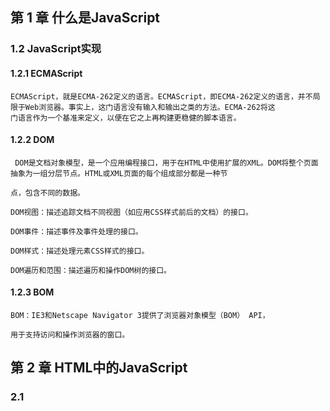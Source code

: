 

## 第 **1** 章 什么是**JavaScript**

### **1.2 JavaScript**实现

#### **1.2.1 ECMAScript**

```
ECMAScript，就是ECMA-262定义的语言。ECMAScript，即ECMA-262定义的语言，并不局限于Web浏览器。事实上，这门语言没有输入和输出之类的方法。ECMA-262将这
门语言作为一个基准来定义，以便在它之上再构建更稳健的脚本语言。
```

#### **1.2.2 DOM**

```
 DOM是文档对象模型，是一个应用编程接口，用于在HTML中使用扩展的XML。DOM将整个页面抽象为一组分层节点。HTML或XML页面的每个组成部分都是一种节

点，包含不同的数据。

DOM视图：描述追踪文档不同视图（如应用CSS样式前后的文档）的接口。

DOM事件：描述事件及事件处理的接口。

DOM样式：描述处理元素CSS样式的接口。

DOM遍历和范围：描述遍历和操作DOM树的接口。
```

#### **1.2.3 BOM**

```
BOM：IE3和Netscape Navigator 3提供了浏览器对象模型（BOM） API，

用于支持访问和操作浏览器的窗口。
```

## 第 **2** 章 **HTML**中的**JavaScript**

### **2.1** <script> 元素

```
script 元素是将JavaScript插入HTML的主要方法是使用 script 元素， script元素有下列8个属性：

async ：可选。表示应该立即开始下载脚本，但不能阻止其他页面动作，比如下载资源或等待其他脚本加载。只对外部脚本文件有效。

charset ：可选。使用 src 属性指定的代码字符集。这个属性很少使用，因为大多数浏览器不在乎它的值。

crossorigin ：可选。配置相关请求的CORS（跨源资源共享）设置。默认不使用CORS。

defer ：可选。表示在文档解析和显示完成后再执行脚本是没有问题的。只对外部脚本文件有效。在IE7及更早的版本中，对行内脚本也可以指定这个属性。

integrity ：可选。允许比对接收到的资源和指定的加密签名以验证子资源完整性。

language ：废弃。最初用于表示代码块中的脚本语言。

src ：可选。表示包含要执行的代码的外部文件。

type ：可选。代替 language ，表示代码块中脚本语言的内容类型。
```

### **2.2** 行内代码与外部文件

```
行内代码与外部文件，最佳实践是尽可能将JavaScript代码放在外部文件中，推荐使用外部文件的理由好多：可维护性，缓存。适应未来。
```

## 第 **3** 章 语言基础

### **3.1** 语法

#### **3.1.1** 区分大小写

```
语法要区分大小写，无论是变量、函数名还是操作符，都区分大小写。
```

#### **3.1.2** 标识符

```
所谓标识符，就是变量、函数、属性或函数参数的名称。标识符可以由一或多个下列字符组成。
第一个字符必须是一个字母、下划线（ _ ）或美元符号（ $ ）；剩下的其他字符可以是字母、下划线、美元符号或数字。
```

#### **3.1.3** 注释

```
注释，简单来讲就是俩条杠   作用就是 用来给一个模块或者方法之类的提示  
例子:块注释以一个斜杠和一个星号（ /* ）开头，以它们的反向组合（ */ ）结尾，
```

#### **3.1.4** 严格模式

```
严格模式：。严格模式是一种不同的JavaScript解析和执行模型，ECMAScript 3的一些不规范写法在这种模式下会被处理，对于不安全的活动将抛出错误。
```

### **3.3** 变量

```
ECMAScript变量是松散类型的，意思是变量可以用于保存任何类型的数据。每个变量只不过是一个用于保存任意值的命名占位符。有3个关键字可以声明变量： var 、 const 和 let 。
```

#### **3.3.1**     var 

```
var       要定义变量，可以使用 var 操作符，后跟变量名。
```

#### **3.3.2 **     let 

```
let 跟 var 的作用差不多，但有着非常重要的区别。最明显的区别是， let 声明的范围是块作用域，而 var 声明的范围是函数作用域。
```

#### **3.3.3** const 声明 

```
const 声明 ：const 的行为与 let 基本相同，唯一一个重要的区别是用它声明变量时必须同时初始化变量，且尝试修改 const 声明的变量会导致运行时错误。
```

### **3.4** 数据类型

```
ECMAScript有6种简单数据类型（也称为原始类型）：
Undefined 、 Null 、 Boolean 、 Number 、 String 和 Symbol 。

Symbol (符号)是ECMAScript 6新增的。还有一种复杂数据类型叫Object(对象)。
```

#### **3.4.1** typeof 操作符

```
因为ECMAScript的类型系统是松散的，所以需要一种手段来确定任意变量的数据类型。 typeof 操作符就是为此而生的。

"undefined" 表示值未定义；
"boolean" 表示值为布尔值；
"string" 表示值为字符串；
"number" 表示值为数值；
"object" 表示值为对象（而不是函数）或 null ; "function" 表示值为函数；
"symbol" 表示值为符号。
```

#### **3.4.2** Undefined 类型

```
Undefined 类型只有一个值，就是特殊值 undefined 。当使用 var 或 let 声明了变量但没有初始化时，就相当于给变量赋予了 undefined 值
```

#### **3.4.3** Null 类型

```
Null 类型同样只有一个值，即特殊值 null 。逻辑上讲，null 值表示一个空对象指针，这也是给 typeof 传一个 null 会返回 "object" 的原因
```

#### **3.4.4** Boolean 类型 

```
Boolean （布尔值）类型是ECMAScript中使用最频繁的类型之一，有两个字面值： true 和 false 。这两个布尔值不同于数值，因此 true 不等于1， false 不等于0。
```

#### **3.4.5** Number 类型

```
ECMAScript中最有意思的数据类型或许就是 Number 了。是数字类型。
```

#### **3.4.6** String 类型

```
String （字符串）数据类型表示零或多个16位Unicode字符序列。字符串可以使用双引号（"）、单引号（'）或反引号（`）标示。
```

#### **3.4.7** Symbol 类型

```
Symbol （符号）是ECMAScript 6新增的数据类型。符号是原始值，且符号实例是唯一、不可变的。符号的用途是确保对象属性使用唯一标识符，不会发生属性冲突的危险。
```

#### **3.4.8** Object 类型

```
ECMAScript中的对象其实就是一组数据和功能的集合。对象通过 new 操作符后跟对象类型的名称来创建。开发者可以通过创建Object 类型的实例来创建自己的对象，然后再给对象添加属性和方法。
```

### **3.5** 操作符

```
ECMA-262描述了一组可用于操作数据值的操作符，包括数学操作符（如加、减）、位操作符、关系操作符和相等操作符等。
```

#### **3.5.1** 一元操作符

```
只操作一个值的操作符叫一元操作符（unary operator）。一元操作符是ECMAScript中最简单的操作符。
```

#### **3.5.2** 位操作符

```
位操作符用于数值的底层操作，，也就是操作内存中表示数据的比特（位）。
```

#### **3.5.3** 布尔操作符

```
对于编程语言来说，布尔操作符跟相等操作符几乎同样重要，如果没有能力测试两个值的关系，那么像 if-else 和循环这样的语句也没什么用。
布尔操作符一共有3个：逻辑非、逻辑与和逻辑或：
1. 逻辑非
逻辑非操作符由一个叹号（ ! ）表示，可应用给ECMAScript中的任何值。这个操作符始终返回布尔值，无论应用到的是什么数据类型。

2. 逻辑与
逻辑与操作符由两个和号（ && ）表示，应用到两个值。

3. 逻辑或
逻辑或操作符由两个管道符（ || ）表示。
```

#### **3.5.4** 乘性操作符

```
乘性操作符：ECMAScript定义了3个乘性操作符：乘法、除法和取模。这些操作符跟它们在Java、C语言及Perl中对应的操作符作用一样，但在处理非数值时，它们也会包含一些自动的类型转换。
```

#### **3.5.5** 指数操作符

```
ECMAScript 7新增了指数操作符， Math.pow() 现在有了自己的操作符 ** ，结果是一样的.
```

#### **3.5.6** 加性操作符

```
加性操作符，即加法和减法操作符，一般都是编程语言中最简单的操作符。不过，在ECMAScript中，这两个操作符拥有一些特殊的行为。
```

#### **3.5.7** 关系操作符

```
关系操作符执行比较两个值的操作，包括小于（ < ）、大于（ > ）、小于等于（ <= ）和大于等于（ >= ），用法跟数学课上学的一样。

这几个操作符都返回布尔值
```

#### **3.5.8** 相等操作符

```
判断两个变量是否相等是编程中最重要的操作之一。在比较字符串、数值和布尔值是否相等时，过程都很直观。
```

#### **3.5.9** 条件操作符

```
条件操作符：条件操作符是ECMAScript中用途最为广泛的操作符之一，语法跟Java中一样。
```

#### **3.5.10** 赋值操作符

```
简单赋值用等于号（ = ）表示，将右手边的值赋给左手边的变量.
```

#### **3.5.11** 逗号操作符

```
逗号操作符可以用来在一条语句中执行多个操作。
```

### **3.6** 语句

```
ECMA-262描述了一些语句（也称为流控制语句），而ECMAScript中的大部分语法都体现在语句中。语句通常使用一或多个关键字完成既定的任务。语句可以简单，也可以复杂。简单的如告诉函数退出，复杂的如列出一堆要重复执行的指令。
```

#### **3.6.1** if 语句

```js
if 语句 ，if 语句是使用最频繁的语句之一。
例：
if (condition) {
	statement1
} else {
   	statement2
}
condition可以是任何表达式，并且求值结果不一定是布尔值。
如果条件求值为 true ，则执行语句statement1 ；如果条件求值为 false ，则执行语句statement2 。
```

#### **3.6.2** do-while 语句

```
do-while 语句 ：do-while 语句是一种后测试循环语句，即循环体中的代码执行后才会对退出条件进行求值。
```

#### **3.6.3** while 语句

```
while 语句 ：while 语句是一种先测试循环语句，即先检测退出条件，再执行循环体内的代码。
```

#### **3.6.4** for 语句

```
for 语句：for 语句也是先测试语句，只不过增加了进入循环之前的初始化代码，以及循环执行后要执行的表达式。
```

#### **3.6.5** for-in 语句

```
for-in 语句 ：for-in 语句是一种严格的迭代语句，用于枚举对象中的非符号键属性。
```

#### **3.6.6** for-of 语句

```
for-of 语句：for-of 语句是一种严格的迭代语句，用于遍历可迭代对象的元素。
```

#### **3.6.9** with 语句

```
with 语句的用途是将代码作用域设置为特定的对象，其语法是：
with (expression) statement;
使用 with 语句的主要场景是针对一个对象反复操作，这时候将代码作用域设置为该对象能提供便利。
```

#### **3.6.10** switch 语句 

```
switch 语句 ：switch 语句是与 if 语句紧密相关的一种流控制语句，从其他语言借鉴而来。
```

### **3.7** 函数

```
函数:函数对任何语言来说都是核心组件，因为它们可以封装语句，然后在任何地方、任何时间执行。ECMAScript中的函数使用function 关键字声明，后跟一组参数，然后是函数体。
```

## 第 **4** 章 变量、作用域与内存

### **4.1** 原始值与引用值

```
原始值与引用值：ECMAScript变量可以包含两种不同类型的数据：原始值和引用值。原始值（primitive value）就是最简单的数据，引用值（referencevalue）则是由多个值构成的对象。
```

#### **4.1.1** 动态属性

```
原始值和引用值的定义方式很类似，都是创建一个变量，然后给它赋一个值。不过，在变量保存了这个值之后，可以对这个值做什么，则大有不同。对于引用值而言，可以随时添加、修改和删除其属性和方法。
```

#### **4.1.2** 复制值

```
复制值：除了存储方式不同，原始值和引用值在通过变量复制时也有所不同。在通过变量把一个原始值赋值到另一个变量时，原始值会被复制到新变量的位置。
```

#### **4.1.3** 传递参数

```
传递参数：ECMAScript中所有函数的参数都是按值传递的。这意味着函数外的值会被复制到函数内部的参数中，就像从一个变量复制到另一个变量一样。
```

#### **4.1.4** 确定类型

```
确定类型：typeof 操作符最适合用来判断一个变量是否为原始类型。更确切地说，它是判断一个变量是否为字符串、数值、布尔值或 undefined 的最好方式。如果值是对象或 null ，那么typeof 返回 "object" 。
```

### **4.2** 执行上下文与作用域

```
执行上下文的概念在JavaScript中是颇为重要的，变量或函数的上下文决定了它们可以访问哪些数据，以及它们的行为；每个上下文都有一个关联的变量对象，，而这个上下文中定义的所有变量和函数都存在于这个对象上，虽然无法通过代码访问变量对象，但后台处理数据会用到它。
```

#### **4.2.1** 作用域链增强

```
虽然执行上下文主要有全局上下文和函数上下文两种），但有方式来增强作用域链。某些语句会导致在作用域链前端临时添加一个上下文，这个上下文在代码执行后会被删除。
```

#### **4.2.2** 变量声明

```
ES6之后，JavaScript的变量声明经历了翻天覆地的变化。直到ECMAScript 5.1， var 都是声明变量的唯一关键字。ES6不仅增加了let 和 const 两个关键字，而且还让这两个关键字压倒性地超越var 成为首选。
```

### **4.3** 垃圾回收

```
垃圾回收：JavaScript是使用垃圾回收的语言，也就是说执行环境负责在代码执行时管理内存。
```

#### **4.3.4** 内存管理

```
内存管理：在使用垃圾回收的编程环境中，开发者通常无须关心内存管理。不过，JavaScript运行在一个内存管理与垃圾回收都很特殊的环境。分配给浏览器的内存通常比分配给桌面软件的要少很多，分配给移动浏览器的就更少了。这更多出于安全考虑而不是别的，就是为了避免运行大量JavaScript的网页耗尽系统内存而导致操作系统崩溃。这个内存限制不仅影响变量分配，也影响调用栈以及能够同时在一个线程中执行的语句数量。
```

## 第 **5** 章 基本引用类型

### **5.1 Date**

```
Data：ECMAScript的 Date 类型参考了Java早期版本中的java.util.Date ,为此， Date 类型将日期保存为自协调世界时时间1970年1月1日午夜（零时）至今所经过的毫秒数。使用这种存储格式， Date 类型可以精确表示1970年1月 1日之前及之后285 616年的日期。要创建日期对象，就使用 new 操作符来调用 Date 构造函数。
```

#### **5.1.1** 继承的方法

```
与其他类型一样， Date 类型重写了 toLocaleString() 、 toString() valueOf() 方法。但与其他类型不同，重写后这些方法的返回值不一样。 Date 类型的toLocaleString() 方法返回与浏览器运行的本地环境一致的日期和时间。
```

#### **5.1.2** 日期格式化方法

```
Date 类型有几个专门用于格式化日期的方法，它们都会返回字符串：
toDateString() 显示日期中的周几、月、日、年（格式特定于实现）；
toTimeString() 显示日期中的时、分、秒和时区（格式特定于实现）；
toLocaleDateString() 显示日期中的周几、月、日、年（格式特定于实现和地区）
toLocaleTimeString() 显示日期中的时、分、秒（格式特定于实现）；
toUTCString() 显示完整的UTC日期（格式特定于实现）。
```

### **5.2 RegExp**

```
ECMAScript通过 RegExp 类型支持正则表达式。正则表达式使用类似Perl的简洁语法来创建。
例子：let expression = /pattern/flags;

g ：全局模式，表示查找字符串的全部内容，而不是找到第一个匹配的内容就结束。
i ：不区分大小写，表示在查找匹配时忽略 pattern 和字符串的大小写。
m ：多行模式，表示查找到一行文本末尾时会继续查找。
y ：粘附模式，表示只查找从 lastIndex 开始及之后的字符串。
u ：Unicode模式，启用Unicode匹配。
s ： dotAll 模式，表示元字符 . 匹配任何字符（包括 \n 或 \r ）。
```

#### **5.2.1** RegExp 实例属性

```js
每个 RegExp 实例都有下列属性，提供有关模式的各方面信息。

global ：布尔值，表示是否设置了 g 标记。
ignoreCase ：布尔值，表示是否设置了 i 标记。
unicode ：布尔值，表示是否设置了 u 标记。
sticky ：布尔值，表示是否设置了 y 标记。
lastIndex ：整数，表示在源字符串中下一次搜索的开始位置，始终从0开始。
multiline ：布尔值，表示是否设置了 m 标记。
dotAll ：布尔值，表示是否设置了 s 标记。
source ：正则表达式的字面量字符串（不是传给构造函数的模式字符串），没有开头和结尾的斜杠。
flags ：正则表达式的标记字符串。始终以字面量而非传入构造函数的字符串模式形式返回（没有前后斜杠）
```

#### **5.2.2** RegExp 实例方法

```
RegExp 实例的主要方法是 exec() ，主要用于配合捕获组使用。这个方法只接收一个参数，即要应用模式的字符串。如果找到了匹配项，则返回包含第一个匹配信息的数组；如果没找到匹配项，则返回 null 。
```

#### **5.2.3** RegExp 构造函数属性

```
RegExp 构造函数本身也有几个属性。（在其他语言中，这种属性被称为静态属性。）这些属性适用于作用域中的所有正则表达式，而且会根据最后执行的正则表达式操作而变化。这些属性还有一个特点，就是可以通过两种不同的方式访问它们。

全名           简写           说明
input           $_            最后搜索的字符串
lastMatch       $&            最后匹配的文本
lastParen       $+            最后匹配的捕获组
leftContext     $`            input 字符串中出现在lastMatch 前面的文本
rightContext    $'            input 字符串中出现在lastMatch 后面的文本
```

#### **5.2.4** 模式局限

```
虽然ECMAScript对正则表达式的支持有了长足的进步，但仍然缺少Perl语言中的一些高级特性。
\A 和 \Z 锚（分别匹配字符串的开始和末尾）
x （忽略空格）匹配模式
```

### **5.3** 原始值包装类型

```
为了方便操作原始值，ECMAScript提供了3种特殊的引用类型：Boolean 、 Number 和 String 。
```

#### **5.3.1** Boolean

```
Boolean 是对应布尔值的引用类型。要创建一个 Boolean 对象，就使用 Boolean 构造函数并传入 true 或 false 。
```

#### **5.3.2** Number 

```
Number 是对应数值的引用类型。要创建一个 Number 对象，就使用 Number 构造函数并传入一个数值。
```

#### **5.3.3** String

```
String 是对应字符串的引用类型。要创建一个 String 对象，使用 String 构造函数并传入一个数值。
```

### **5.4** 单例内置对象

#### **5.4.1** Global

```
Global 对象是ECMAScript中最特别的对象，因为代码不会显式地访问它。ECMA-262规定 Global 对象为一种兜底对象，它所针对的是不属于任何对象的属性和方法。

1. URL编码方法：encodeURI() 和 encodeURIComponent() 方法用于编码统一资源标识符（URI），以便传给浏览器。有效的URI不能包含某些字符，比如空格。

2. eval() 方法：最后一个方法可能是整个ECMAScript语言中最强大的了，它就是eval() 。这个方法就是一个完整的ECMAScript解释器，它接收一个参数，即一个要执行的ECMAScript（JavaScript）字符串。

3. Global 对象属性：undefined 、 NaN 和 Infinity 等特殊值都是 Global 对象的属性。此外，所有原生引用类型构造函数，比如 Object 和 Function ，也都是Global 对象的属性。

4. window 对象：虽然ECMA-262没有规定直接访问 Global 对象的方式，但浏览器将window 对象实现为 Global 对象的代理。因此，所有全局作用域中声明的变量和函数都变成了 window 的属性。
```

#### **5.4.2** Math

```
ECMAScript提供了 Math 对象作为保存数学公式、信息和计算的地
方。 Math 对象提供了一些辅助计算的属性和方法。

1. Math 对象属性：Math 对象有一些属性，主要用于保存数学中的一些特殊值。

2. min() 和 max() 方法：Math 对象也提供了很多辅助执行简单或复杂数学计算的方法。min() 和 max() 方法用于确定一组数值中的最小值和最大值。这两个方法都接收任意多个参数。

3. 舍入方法：接下来是用于把小数值舍入为整数的4个方法： Math.ceil() 、Math.floor() 、 Math.round() 和 Math.fround() 。
Math.ceil() 方法始终向上舍入为最接近的整数。
Math.floor() 方法始终向下舍入为最接近的整数。
Math.round() 方法执行四舍五入。
Math.fround() 方法返回数值最接近的单精度（32位）浮点值表示。

4. random() 方法：Math.random() 方法返回一个0~1范围内的随机数，其中包含0但不包含1。对于希望显示随机名言或随机新闻的网页，这个方法是非常方便的。
```

## 第 **6** 章 集合引用类型

### **6.1 Object**

```
到目前为止，大多数引用值的示例使用的是 Object 类型。Object 是ECMAScript中最常用的类型之一。虽然 Object 的实例没有多少功能，但很适合存储和在应用程序间交换数据。
显式地创建 Object 的实例有两种方式：
第一种是使用 new 操作符和 Object 构造函数；
另一种方式是使用对象字面量（object literal）表示法。
```

### **6.2** Array

```
除了 Object ， Array 应该就是ECMAScript中最常用的类型了。ECMAScript数组跟其他编程语言的数组有很大区别。跟其他语言中的数组一样，ECMAScript数组也是一组有序的数据，但跟其他语言不同的是，数组中每个槽位可以存储任意类型的数据。
```

#### **6.2.1** 创建数组

```
有几种基本的方式可以创建数组。一种是使用 Array 构造函数.
```

#### **6.2.2** 数组空位

```
使用数组字面量初始化数组时，可以使用一串逗号来创建空位（hole）。ECMAScript会将逗号之间相应索引位置的值当成空位，ES6规范重新定义了该如何处理这些空位。
```

#### **6.2.3** 数组索引

```
要取得或设置数组的值，需要使用中括号并提供相应值的数字索引。
```

#### **6.2.4** 检测数组

```
一个经典的ECMAScript问题是判断一个对象是不是数组。在只有一个网页（因而只有一个全局作用域）的情况下，使用 instanceof 操作符就够了。
```

#### **6.2.5** 迭代器方法

```
在ES6中， Array 的原型上暴露了3个用于检索数组内容的方法：keys() 、 values() 和 entries() 。 keys() 返回数组索引的迭代器， values() 返回数组元素的迭代器，而 entries() 返回索引/值对的迭代器。
```

#### **6.2.6** 复制和填充方法

```
ES6新增了两个方法：批量复制方法 fill() ，以及填充数组方法copyWithin() 。这两个方法的函数签名类似，都需要指定既有数组实例上的一个范围，包含开始索引，不包含结束索引。使用这个方法创建的数组不能缩放。
```

#### **6.2.7** 转换方法

```
所有对象都有 toLocaleString() 、 toString() 和 valueOf() 方法。其中，valueOf() 返回的还是数组本身。而toString() 返回由数组中每个值的等效字符串拼接而成的一个逗号分隔的字符串。也就是说，对数组的每个值都会调用其 toString() 方法，以得到最终的字符串。
```

#### **6.2.8** 栈方法

```
ECMAScript给数组提供几个方法，让它看起来像是另外一种数据结构。数组对象可以像栈一样，也就是一种限制插入和删除项的数据结构。栈是一种后进先出（LIFO，Last-In-First-Out）的结构，也就是最近添加的项先被删除。数据项的插入（称为推入，push）和删除（称为弹出，pop）只在栈的一个地方发生，即栈顶。ECMAScript数组提供了 push() 和 pop() 方法，以实现类似栈的行为。
```

#### **6.2.9** 队列方法

```
就像栈是以LIFO形式限制访问的数据结构一样，队列以先进先出形式限制访问。队列在列表末尾添加数据，但从列表开头获取数据。因为有了在数据末尾添加数据的 push() 方法，所以要模拟队列就差一个从数组开头取得数据的方法了。这个数组方法叫shift() ，它会删除数组的第一项并返回它，然后数组长度减1。使用shift() 和 push() ，可以把数组当成队列来使用。
```

#### **6.2.10** 排序方法

```
数组有两个方法可以用来对元素重新排序： reverse() 和 sort() 。顾名思义， reverse() 方法就是将数组元素反向排列。
```

#### **6.2.12** 搜索和位置方法

```
ECMAScript提供两类搜索数组的方法：按严格相等搜索和按断言函数搜索。
```

#### **6.2.13** 迭代方法

```
ECMAScript为数组定义了5个迭代方法。每个方法接收两个参数：以每一项为参数运行的函数，以及可选的作为函数运行上下文的作用域对象；传给每个方法的函数接收3个参数：数组元素、元素索引和数组本身。

every() ：对数组每一项都运行传入的函数，如果对每一项函数都返回 true ，则这个方法返回 true 。

filter():对数组每一项都运行传入的函数,函数返回true的项会组成数组之后返回。

forEach() ：对数组每一项都运行传入的函数，没有返回值。

map() ：对数组每一项都运行传入的函数，返回由每次函数调用的结果构成的数组。

some() ：对数组每一项都运行传入的函数，如果有一项函数返回true ，则这个方法返回 true 。
```

#### **6.2.14** 归并方法

```
ECMAScript为数组提供了两个归并方法： reduce() 和 reduceRight() 。
这两个法都会迭代数组的所有项，并在此基础上构建一个最终返回值。
reduce() 方法从数组第一项开始遍历到最后一项。
reduceRight() 从最后一项开始遍历至第一项
```

### **6.3** 定型数组

#### **6.3.2** ArrayBuffer

```
ArrayBuffer() 是一个普通的JavaScript构造函数，可用于在内存中分配特定数量的字节空间。ArrayBuffer 是所有定型数组及视图引用的基本单位。
```

#### **6.3.3** DataView

```
第一种允许你读写 ArrayBuffer 的视图是 DataView 。这个视图专为文件I/O和网络I/O设计，其API支持对缓冲数据的高度控制，但相比于其他类型的视图性能也差一些。
```

#### **6.3.4** 定型数组

```
定型数组是另一种形式的 ArrayBuffer 视图。虽然概念上与DataView 接近，但定型数组的区别在于，它特定于一种ElementType 且遵循系统原生的字节序。
```

### **6.4** Map

```
作为ECMAScript 6的新增特性， Map 是一种新的集合类型，为这门语言带来了真正的键/值存储机制。 Map 的大多数特性都可以通过Object 类型实现，但二者之间还是存在一些细微的差异。具体实践中使用哪一个，还是值得细细甄别。
```

### **6.5** WeakMap

```
ECMAScript 6新增的“弱映射”（ WeakMap ）是一种新的集合类型，为这门语言带来了增强的键/值对存储机制。 WeakMap 是 Map 的“兄 弟”类型，其API也是 Map 的集。 WeakMap 中的“weak”（弱），描述的是JavaScript垃圾回收程序对待“弱映射”中键的方式。
```

### **6.6** Set

```
ECMAScript 6新增的 Set 是一种新集合类型，为这门语言带来集合数据结构。 Set 在很多方面都像是加强的 Map ，这是因为它们的大多数API和行为都是共有的。
```

### **6.7** WeakSet

```
ECMAScript 6新增的“弱集合”（ WeakSet ）是一种新的集合类型，为这门语言带来了集合数据结构。 WeakSet 是 Set 的“兄弟”类型，其API也是 Set 的子集。 WeakSet 中的“weak”（弱），描述的是JavaScript垃圾回收程序对待“弱集合”中值的方式。
```

### **6.8** 迭代与扩展操作

```
ECMAScript 6新增的迭代器和扩展操作符对集合引用类型特别有用。这些新特性让集合类型之间相互操作、复制和修改变得异常方便。
```


